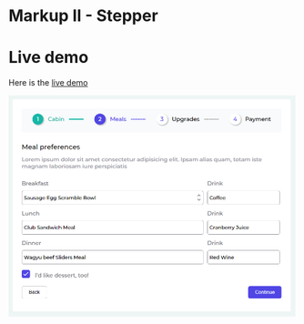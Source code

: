 # Markup II - Stepper

# Live demo

Here is the [live demo](https://estrellapoot-ksquare.github.io/MIII_Stepper/)

![ScreenShot](screenshot.PNG)
